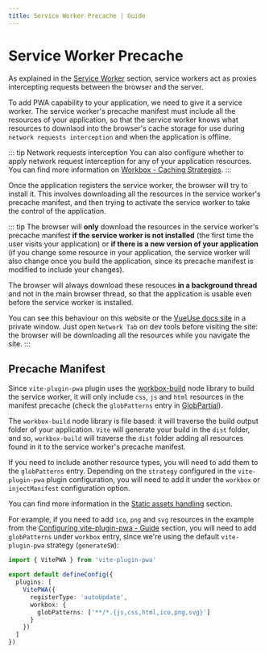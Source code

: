```yaml
---
title: Service Worker Precache | Guide
---
```


# Service Worker Precache

As explained in the [Service Worker](/guide/#service-worker) section, service workers act as proxies intercepting requests between the browser and the server.

To add PWA capability to your application, we need to give it a service worker. The service worker's precache manifest must include all the resources of your application, so that the service worker knows what resources to downlaod into the browser's cache storage for use during `network requests interception` and when the application is offline.

::: tip Network requests interception
You can also configure whether to apply network request interception for any of your application resources. You can find more information on [Workbox - Caching Strategies](https://developer.chrome.com/docs/workbox/caching-strategies-overview/#caching-strategies).
:::

Once the application registers the service worker, the browser will try to install it. This involves downloading all the resources in the service worker's precache manifest, and then trying to activate the service worker to take the control of the application.

::: tip
The browser will **only** download the resources in the service worker's precache manifest **if the service worker is not installed** (the first time the user visits your application) or **if there is a new version of your application** (if you change some resource in your application, the service worker will also change once you build the application, since its precache manifest is modified to include your changes). 

The browser will always download these resouces **in a background thread** and not in the main browser thread, so that the application is usable even before the service worker is installed. 

You can see this behaviour on this website or the [VueUse docs site](https://vueuse.org/) in a private window. Just open `Network Tab` on dev tools before visiting the site: the browser will be downloading all the resources while you navigate the site.
:::

## Precache Manifest

Since `vite-plugin-pwa` plugin uses the [workbox-build](https://developer.chrome.com/docs/workbox/modules/workbox-build/) node library to build the service worker, it will only include `css`, `js` and `html` resources in the manifest precache (check the `globPatterns` entry in [GlobPartial](https://developer.chrome.com/docs/workbox/modules/workbox-build#type-GlobPartial)).

The `workbox-build` node library is file based: it will traverse the build output folder of your application. `Vite` will generate your build in the `dist` folder, and so, `workbox-build` will traverse the `dist` folder adding all resources found in it to the service worker's precache manifest.

If you need to include another resource types, you will need to add them to the `globPatterns` entry. Depending on the `strategy` configured in the `vite-plugin-pwa` plugin configuration, you will need to add it under the `workbox` or `injectManifest` configuration option.

You can find more information in the [Static assets handling](/guide/static-assets) section.

For example, if you need to add `ico`, `png` and `svg` resources in the example from the [Configuring vite-plugin-pwa - Guide](/guide/#configuring-vite-plugin-pwa) section, you will need to add `globPatterns` under `workbox` entry, since we're using the default `vite-plugin-pwa` strategy (`generateSW`):
```ts
import { VitePWA } from 'vite-plugin-pwa'

export default defineConfig({
  plugins: [
    VitePWA({
      registerType: 'autoUpdate',
      workbox: {
        globPatterns: ['**/*.{js,css,html,ico,png,svg}']
      }
    })
  ]
})
```
